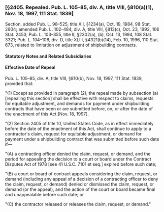 ### [§2405. Repealed. Pub. L. 105–85, div. A, title VIII, §810(a)(1), Nov. 18, 1997, 111 Stat. 1839] ###

Section, added Pub. L. 98–525, title XII, §1234(a), Oct. 19, 1984, 98 Stat. 2604; amended Pub. L. 102–484, div. A, title VIII, §813(c), Oct. 23, 1992, 106 Stat. 2453; Pub. L. 103–355, title II, §2302(a), (b), Oct. 13, 1994, 108 Stat. 3321; Pub. L. 104–106, div. D, title XLIII, §4321(b)(14), Feb. 10, 1996, 110 Stat. 673, related to limitation on adjustment of shipbuilding contracts.

#### **Statutory Notes and Related Subsidiaries** ####

#### Effective Date of Repeal ####

Pub. L. 105–85, div. A, title VIII, §810(b), Nov. 18, 1997, 111 Stat. 1839, provided that:

"(1) Except as provided in paragraph (2), the repeal made by subsection (a) [repealing this section] shall be effective with respect to claims, requests for equitable adjustment, and demands for payment under shipbuilding contracts that have been or are submitted before, on, or after the date of the enactment of this Act [Nov. 18, 1997].

"(2) Section 2405 of title 10, United States Code, as in effect immediately before the date of the enactment of this Act, shall continue to apply to a contractor's claim, request for equitable adjustment, or demand for payment under a shipbuilding contract that was submitted before such date if—

"(A) a contracting officer denied the claim, request, or demand, and the period for appealing the decision to a court or board under the Contract Disputes Act of 1978 [see 41 U.S.C. 7101 et seq.] expired before such date;

"(B) a court or board of contract appeals considering the claim, request, or demand (including any appeal of a decision of a contracting officer to deny the claim, request, or demand) denied or dismissed the claim, request, or demand (or the appeal), and the action of the court or board became final and unappealable before such date; or

"(C) the contractor released or releases the claim, request, or demand."